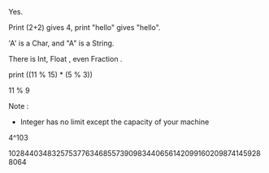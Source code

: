 Yes. 

Print (2+2) gives 4, print "hello" gives "hello".

'A' is a Char, and "A" is a String. 

There is Int, Float , even Fraction .

 print ((11 % 15) * (5 % 3))

11 % 9 

Note : 

- Integer has no limit except the capacity of your machine

4^103

102844034832575377634685573909834406561420991602098741459288064